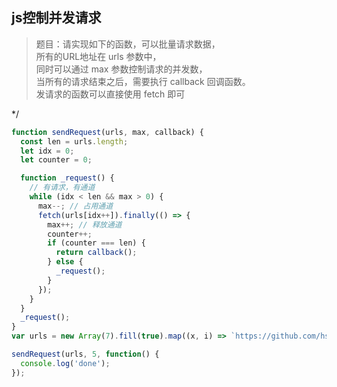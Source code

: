 ## js控制并发请求
> 题目：请实现如下的函数，可以批量请求数据，  
> 所有的URL地址在 urls 参数中，  
> 同时可以通过 max 参数控制请求的并发数，  
> 当所有的请求结束之后，需要执行 callback 回调函数。  
> 发请求的函数可以直接使用 fetch 即可  
>

*/
```js
function sendRequest(urls, max, callback) {
  const len = urls.length;
  let idx = 0;
  let counter = 0;

  function _request() {
    // 有请求，有通道
    while (idx < len && max > 0) {
      max--; // 占用通道
      fetch(urls[idx++]).finally(() => {
        max++; // 释放通道
        counter++;
        if (counter === len) {
          return callback();
        } else {
          _request();
        }
      });
    }
  }
  _request();
}
var urls = new Array(7).fill(true).map((x, i) => `https://github.com/hstarorg/HstarDoc/issues/${i + 1}`);

sendRequest(urls, 5, function() {
  console.log('done');
});

```
